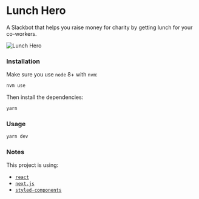 # Lunch Hero

A Slackbot that helps you raise money for charity by getting lunch for your
co-workers.

![Lunch Hero](https://user-images.githubusercontent.com/5517450/32687342-0bff185a-c70e-11e7-8426-12a2e2bdd756.png)

### Installation

Make sure you use `node` 8+ with `nvm`:

```bash
nvm use
```

Then install the dependencies:

```bash
yarn
```

### Usage

```bash
yarn dev
```

### Notes

This project is using:

* [`react`](https://github.com/facebook/react)
* [`next.js`](https://github.com/zeit/next.js/)
* [`styled-components`](https://github.com/styled-components/styled-components)
